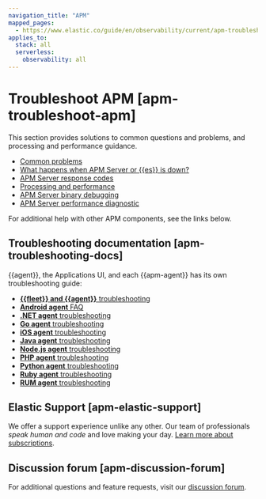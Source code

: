 ```yaml
---
navigation_title: "APM"
mapped_pages:
  - https://www.elastic.co/guide/en/observability/current/apm-troubleshoot-apm.html
applies_to:
  stack: all
  serverless:
    observability: all
---
```




# Troubleshoot APM [apm-troubleshoot-apm]


This section provides solutions to common questions and problems, and processing and performance guidance.

* [Common problems](/troubleshoot/observability/apm/common-problems.md)
* [What happens when APM Server or {{es}} is down?](/troubleshoot/observability/apm/what-happens-when-apm-server-elasticsearch-is-down.md)
* [APM Server response codes](/troubleshoot/observability/apm/apm-server-response-codes.md)
* [Processing and performance](/troubleshoot/observability/apm/processing-performance.md)
* [APM Server binary debugging](/troubleshoot/observability/apm/enable-apm-server-binary-debugging.md)
* [APM Server performance diagnostic](/troubleshoot/observability/apm/apm-server-performance-diagnostic.md)

For additional help with other APM components, see the links below.


## Troubleshooting documentation [apm-troubleshooting-docs]

{{agent}}, the Applications UI, and each {{apm-agent}} has its own troubleshooting guide:

* [**{{fleet}} and {{agent}}** troubleshooting](../ingest/fleet/fleet-elastic-agent.md)
* [**Android agent** FAQ](apm-agent-android://reference/faq.md)
* [**.NET agent** troubleshooting](/troubleshoot/observability/apm-agent-dotnet/apm-net-agent.md)
* [**Go agent** troubleshooting](/troubleshoot/observability/apm-agent-go/apm-go-agent.md)
* [**iOS agent** troubleshooting](/troubleshoot/observability/apm-agent-swift/apm-ios-agent.md)
* [**Java agent** troubleshooting](/troubleshoot/observability/apm-agent-java/apm-java-agent.md)
* [**Node.js agent** troubleshooting](/troubleshoot/observability/apm-agent-nodejs/apm-nodejs-agent.md)
* [**PHP agent** troubleshooting](/troubleshoot/observability/apm-agent-php/apm-php-agent.md)
* [**Python agent** troubleshooting](/troubleshoot/observability/apm-agent-python/apm-python-agent.md)
* [**Ruby agent** troubleshooting](/troubleshoot/observability/apm-agent-ruby/apm-ruby-agent.md)
* [**RUM agent** troubleshooting](/troubleshoot/observability/apm-agent-rum-js/apm-real-user-monitoring-javascript-agent.md)


## Elastic Support [apm-elastic-support]

We offer a support experience unlike any other. Our team of professionals *speak human and code* and love making your day. [Learn more about subscriptions](https://www.elastic.co/subscriptions).


## Discussion forum [apm-discussion-forum]

For additional questions and feature requests, visit our [discussion forum](https://discuss.elastic.co/c/apm).







